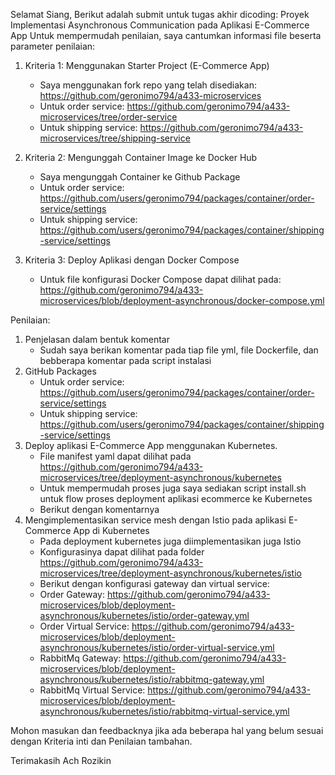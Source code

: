 Selamat Siang,
Berikut adalah submit untuk tugas akhir dicoding: Proyek Implementasi Asynchronous Communication pada Aplikasi E-Commerce App
Untuk mempermudah penilaian, saya cantumkan informasi file beserta parameter penilaian:
1. Kriteria 1: Menggunakan Starter Project (E-Commerce App)
	- Saya menggunakan fork repo yang telah disediakan: https://github.com/geronimo794/a433-microservices
	- Untuk order service: https://github.com/geronimo794/a433-microservices/tree/order-service
	- Untuk shipping service: https://github.com/geronimo794/a433-microservices/tree/shipping-service

2. Kriteria 2: Mengunggah Container Image ke Docker Hub
	- Saya mengunggah Container ke Github Package
	- Untuk order service: https://github.com/users/geronimo794/packages/container/order-service/settings
	- Untuk shipping service: https://github.com/users/geronimo794/packages/container/shipping-service/settings
3. Kriteria 3: Deploy Aplikasi dengan Docker Compose
	- Untuk file konfigurasi Docker Compose dapat dilihat pada: https://github.com/geronimo794/a433-microservices/blob/deployment-asynchronous/docker-compose.yml

Penilaian:
1. Penjelasan dalam bentuk komentar
	- Sudah saya berikan komentar pada tiap file yml, file Dockerfile, dan bebberapa komentar pada script instalasi
2. GitHub Packages
	- Untuk order service: https://github.com/users/geronimo794/packages/container/order-service/settings
	- Untuk shipping service: https://github.com/users/geronimo794/packages/container/shipping-service/settings
3. Deploy aplikasi E-Commerce App menggunakan Kubernetes.
	- File manifest yaml dapat dilihat pada https://github.com/geronimo794/a433-microservices/tree/deployment-asynchronous/kubernetes
	- Untuk mempermudah proses juga saya sediakan script install.sh untuk flow proses deployment aplikasi ecommerce ke Kubernetes
	- Berikut dengan komentarnya
4. Mengimplementasikan service mesh dengan Istio pada aplikasi E-Commerce App di Kubernetes
	- Pada deployment kubernetes juga diimplementasikan juga Istio
	- Konfigurasinya dapat dilihat pada folder https://github.com/geronimo794/a433-microservices/tree/deployment-asynchronous/kubernetes/istio
	- Berikut dengan konfigurasi gateway dan virtual service:
	- Order Gateway: https://github.com/geronimo794/a433-microservices/blob/deployment-asynchronous/kubernetes/istio/order-gateway.yml
	- Order Virtual Service: https://github.com/geronimo794/a433-microservices/blob/deployment-asynchronous/kubernetes/istio/order-virtual-service.yml
	- RabbitMq Gateway: https://github.com/geronimo794/a433-microservices/blob/deployment-asynchronous/kubernetes/istio/rabbitmq-gateway.yml
	- RabbitMq Virtual Service: https://github.com/geronimo794/a433-microservices/blob/deployment-asynchronous/kubernetes/istio/rabbitmq-virtual-service.yml

Mohon masukan dan feedbacknya jika ada beberapa hal yang belum sesuai dengan Kriteria inti dan Penilaian tambahan.

Terimakasih
Ach Rozikin